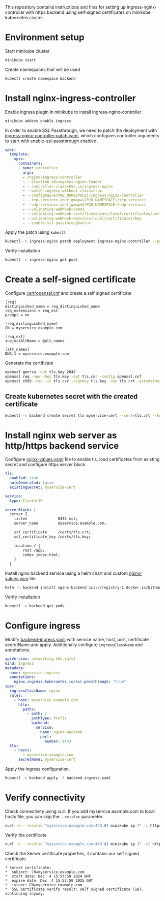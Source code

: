 This repository contains instructions and files for setting up ingress-nginx-controller with https backend using self-signed certificates on minikube kubernetes cluster.

# Environment setup

Start minikube cluster

```bash
minikube start
```

Create namespaces that will be used

```bash
kubectl create namespace backend
```

# Install nginx-ingress-controller

Enable ingress plugin in minikube to install ingress-nginx-controller

```bash
minikube addons enable ingress
```

In order to enable SSL Passthrough, we need to patch the deployment with [ingress-nginx-controller-patch.yaml](ingress-nginx-controller-patch.yaml), which configures controller arguments to start with enable-ssl-passthrough enabled.

```yaml
spec:
  template:
    spec:
      containers:
      - name: controller
        args:
        - /nginx-ingress-controller
        - --election-id=ingress-nginx-leader
        - --controller-class=k8s.io/ingress-nginx
        - --watch-ingress-without-class=true
        - --configmap=$(POD_NAMESPACE)/ingress-nginx-controller
        - --tcp-services-configmap=$(POD_NAMESPACE)/tcp-services
        - --udp-services-configmap=$(POD_NAMESPACE)/udp-services
        - --validating-webhook=:8443
        - --validating-webhook-certificate=/usr/local/certificates/cert
        - --validating-webhook-key=/usr/local/certificates/key
        - --enable-ssl-passthrough=true
```

Apply the patch using `kubectl`

```bash
kubectl -n ingress-nginx patch deployment ingress-nginx-controller --patch-file ingress-nginx-controller-patch.yaml
```

Verify installation

```bash
kubectl -n ingress-nginx get pods
```

# Create a self-signed certificate

Configure [cert/openssl.cnf](cert/openssl.cnf) and create a self signed certificate

```
[req]
distinguished_name = req_distinguished_name
req_extensions = req_ext
prompt = no

[req_distinguished_name]
CN = myservice.example.com

[req_ext]
subjectAltName = @alt_names

[alt_names]
DNS.1 = myservice.example.com
```

Generate the certificate

```bash
openssl genrsa -out tls.key 2048
openssl req -new -key tls.key -out tls.csr -config openssl.cnf
openssl x509 -req -in tls.csr -signkey tls.key -out tls.crt -extensions req_ext -extfile openssl.cnf -days 365
```

## Create kubernetes secret with the created certificate

```bash
kubectl -n backend create secret tls myservice-cert --cert=tls.crt --key=tls.key
```

# Install nginx web server as http/https backend service

Configure [nginx-values.yaml](nginx-values.yaml) file to enable tls, load certificates from existing secret and configure https server block

```yaml
tls:
  enabled: true
  autoGenerated: false
  existingSecret: myservice-cert

service:
  type: ClusterIP

serverBlock: |-
  server {
    listen              8443 ssl;
    server_name         myservice.example.com;

    ssl_certificate     /certs/tls.crt;
    ssl_certificate_key /certs/tls.key;

    location / {
        root /app;
        index index.html;
    }
  }
```

Install nginx backend service using a helm chart and custom [nginx-values.yam](nginx-values.yaml) file

```bash
helm -n backend install nginx-backend oci://registry-1.docker.io/bitnamicharts/nginx -f nginx-values.yaml
```

Verify installation
```bash
kubectl -n backend get pods
```

# Configure ingress

Modify [backend-ingress.yaml](backend-ingress.yaml) with service name, host, port, certificate secretName and apply.
Additionally configure `ingressClassName` and annotations.

```yaml
apiVersion: networking.k8s.io/v1
kind: Ingress
metadata:
  name: myservice-ingress
  annotations:
    nginx.ingress.kubernetes.io/ssl-passthrough: "true"
spec:
  ingressClassName: nginx
  rules:
    - host: myservice.example.com
      http:
        paths:
          - path: /
            pathType: Prefix
            backend:
              service:
                name: nginx-backend
                port:
                  number: 8443
  tls:
    - hosts:
        - myservice.example.com
      secretName: myservice-cert
```

Apply the ingress configuration

```bash
kubectl -n backend apply -f backend-ingress.yaml
```

# Verify connectivity

Check connectivity using curl. If you add myservice.example.com to local hosts file, you can skip the `--resolve` parameter.

```bash
curl -k --resolve "myservice.example.com:443:$( minikube ip )" -i https://myservice.example.com/
```

Verify the certificate

```bash
curl -k --resolve "myservice.example.com:443:$( minikube ip )" -vI https://myservice.example.com/
```

Check the Server certificate properties, it contains our self signed certificate.

```
* Server certificate:
*  subject: CN=myservice.example.com
*  start date: Dec  4 15:57:59 2024 GMT
*  expire date: Dec  4 15:57:59 2025 GMT
*  issuer: CN=myservice.example.com
*  SSL certificate verify result: self signed certificate (18), continuing anyway.
```

